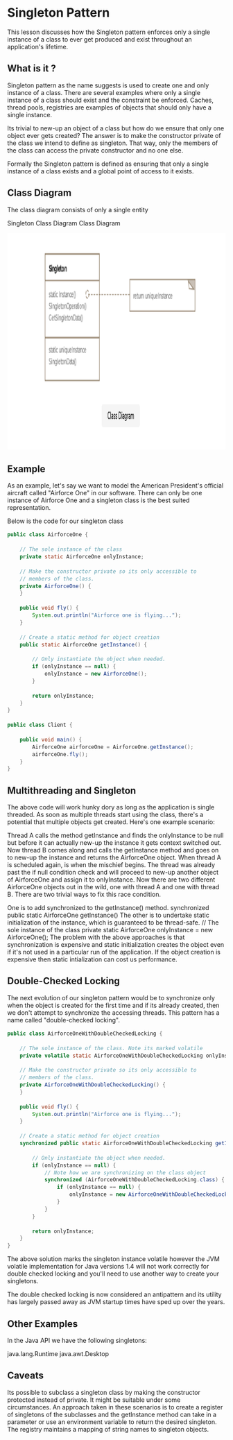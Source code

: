 # Singleton Pattern
This lesson discusses how the Singleton pattern enforces only a single instance of a class to ever get produced and exist throughout an application's lifetime.

## What is it ?
Singleton pattern as the name suggests is used to create one and only instance of a class. There are several examples where only a single instance of a class should exist and the constraint be enforced. Caches, thread pools, registries are examples of objects that should only have a single instance.

Its trivial to new-up an object of a class but how do we ensure that only one object ever gets created? The answer is to make the constructor private of the class we intend to define as singleton. That way, only the members of the class can access the private constructor and no one else.

Formally the Singleton pattern is defined as ensuring that only a single instance of a class exists and a global point of access to it exists.

## Class Diagram
The class diagram consists of only a single entity

Singleton
Class Diagram
Class Diagram

<p align=center>
<img src="https://github.com/ravi26067/JavaDesignPattern/blob/master/source/singleton.png" height=500 width=900 />
</p>

## Example
As an example, let's say we want to model the American President's official aircraft called "Airforce One" in our software. There can only be one instance of Airforce One and a singleton class is the best suited representation.

Below is the code for our singleton class

``` java
public class AirforceOne {

    // The sole instance of the class
    private static AirforceOne onlyInstance;

    // Make the constructor private so its only accessible to
    // members of the class.
    private AirforceOne() {
    }

    public void fly() {
        System.out.println("Airforce one is flying...");
    }

    // Create a static method for object creation
    public static AirforceOne getInstance() {

        // Only instantiate the object when needed.
        if (onlyInstance == null) {
            onlyInstance = new AirforceOne();
        }

        return onlyInstance;
    }
}

public class Client {

    public void main() {
        AirforceOne airforceOne = AirforceOne.getInstance();
        airforceOne.fly();
    }
}
```

## Multithreading and Singleton
The above code will work hunky dory as long as the application is single threaded. As soon as multiple threads start using the class, there's a potential that multiple objects get created. Here's one example scenario:

Thread A calls the method getInstance and finds the onlyInstance to be null but before it can actually new-up the instance it gets context switched out.
Now thread B comes along and calls the getInstance method and goes on to new-up the instance and returns the AirforceOne object.
When thread A is scheduled again, is when the mischief begins. The thread was already past the if null condition check and will proceed to new-up another object of AirforceOne and assign it to onlyInstance. Now there are two different AirforceOne objects out in the wild, one with thread A and one with thread B.
There are two trivial ways to fix this race condition.

One is to add synchronized to the getInstance() method.
synchronized public static AirforceOne getInstance()
The other is to undertake static initialization of the instance, which is guaranteed to be thread-safe.
    // The sole instance of the class
    private static AirforceOne onlyInstance = new AirforceOne();
The problem with the above approaches is that synchronization is expensive and static initialization creates the object even if it's not used in a particular run of the application. If the object creation is expensive then static intialization can cost us performance.

## Double-Checked Locking
The next evolution of our singleton pattern would be to synchronize only when the object is created for the first time and if its already created, then we don't attempt to synchronize the accessing threads. This pattern has a name called "double-checked locking".

``` java
public class AirforceOneWithDoubleCheckedLocking {

    // The sole instance of the class. Note its marked volatile
    private volatile static AirforceOneWithDoubleCheckedLocking onlyInstance;

    // Make the constructor private so its only accessible to
    // members of the class.
    private AirforceOneWithDoubleCheckedLocking() {
    }

    public void fly() {
        System.out.println("Airforce one is flying...");
    }

    // Create a static method for object creation
    synchronized public static AirforceOneWithDoubleCheckedLocking getInstance() {

        // Only instantiate the object when needed.
        if (onlyInstance == null) {
            // Note how we are synchronizing on the class object
            synchronized (AirforceOneWithDoubleCheckedLocking.class) {
                if (onlyInstance == null) {
                    onlyInstance = new AirforceOneWithDoubleCheckedLocking();
                }
            }
        }

        return onlyInstance;
    }
}
```

The above solution marks the singleton instance volatile however the JVM volatile implementation for Java versions 1.4 will not work correctly for double checked locking and you'll need to use another way to create your singletons.

The double checked locking is now considered an antipattern and its utility has largely passed away as JVM startup times have sped up over the years.

## Other Examples
In the Java API we have the following singletons:

java.lang.Runtime
java.awt.Desktop

## Caveats
Its possible to subclass a singleton class by making the constructor protected instead of private. It might be suitable under some circumstances. An approach taken in these scenarios is to create a register of singletons of the subclasses and the getInstance method can take in a parameter or use an environment variable to return the desired singleton. The registry maintains a mapping of string names to singleton objects.
